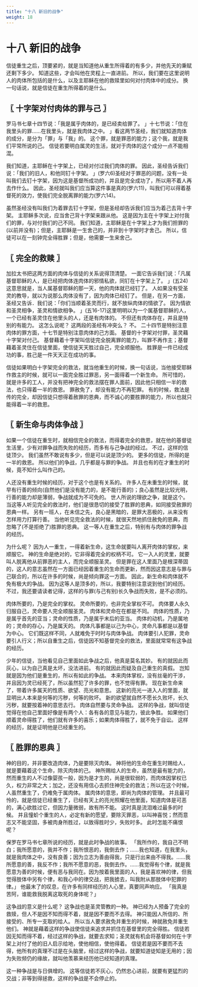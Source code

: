 ```yaml
---
title: "十八 新旧的战争"
weight: 18
---
```


# 十八 新旧的战争


信徒重生之后，顶要紧的，就是当知道他从重生所得着的有多少，并他先天的秉赋还剩下多少。
知道这些，才会叫他在灵程上一直进前。
所以，我们要在这里说明人的肉体所包括的是什么，以及主耶稣在他的救赎里如何对付肉体中的成分。
换一句话说，就是信徒在重生所得着的是什么。

## 〖 十字架对付肉体的罪与己 〗

罗马书七章十四节说：「我是属乎肉体的，是已经卖给罪了。
」十七节说：「住在我里头的罪……在我里头，就是我肉体之中。
」看这两节圣经，我们就知道肉体的成分，是分为「罪」与「我」的。
这个罪，就是罪恶的能力；这个我，就是我们平常所说的己。
信徒若要明白属灵的生活，就对于肉体的这个成分一点不能相混。

我们知道，主耶稣在十字架上，已经对付过我们肉体的罪。
因此，圣经告诉我们说：「我们的旧人，和他同钉十字架。
」(罗六6)圣经对于罪恶的问题，没有一处叫我们去钉十字架，因为这是基督所成功的，并且是完全成功了，所以用不着人再去作什么。
因此，圣经就叫我们应当算这件事是真的(罗六11)，叫我们可以得着基督死的效力，使我们完全脱离罪的能力(罗六14)。

虽然圣经没有叫我们为着罪去钉十字架，但是圣经却告诉我们应当为着己去背十字架。
主耶稣多次说，应当舍己背十字架来跟从他。
这是因为主在十字架上对付我们的罪，与对付我们的己不同。
我们知道，主耶稣是在十字架上才为我们担罪的(以前并没有)；但是，主耶稣是一生舍己的，并非到十字架时才舍己。
所以，信徒可以在一刻钟完全得胜罪；但是，他需要一生来舍己。

## 〖 完全的救赎 〗

加拉太书把这两方面的肉体与信徒的关系说得顶清楚。
一面它告诉我们说：「凡属基督耶稣的人，是已经把肉体连肉体的邪情私欲，同钉在十字架上了。
」(五24)这意思就是，当人属基督耶稣的那一天，他的肉体就已经钉了。
人如果没有受圣灵的教导，就以为说那么肉体没有了，因为肉体已经钉了。
但是，在另一方面，圣经又告诉．我们说：「你们当顺着圣灵而行，就不放纵肉体的情欲了。
因为情欲和圣灵相争，圣灵和情欲相争。
」(五16-17)这里明明以为一个属基督耶稣的人，一个已经有圣灵住在他里头的人，还是有肉体的。
不但还有肉体存在，并且是特别的有能力。
这怎么说呢？
这两段的圣经有冲突么？
不。
二十四节是特别注意肉体的罪方面，十七节是特别注意肉体的己方面。
基督的十字架对付罪，圣灵藉十字架对付己。
基督藉着十字架叫信徒完全脱离罪的能力，叫罪不再作主；基督藉着圣灵住在信徒里面，使信徒天天胜过自己，完全顺服他。
胜罪是一件已经成功的事，胜己是一件天天正在成功的事。

信徒如果明白十字架完全的救法，就当他重生的时候，换一句话说，当他接受耶稣作救主的时候，就可以一面完全胜过罪恶，另一面得着一个新生命。
所可惜的，就是许多的工人，并没有把神完全的救法摆在罪人面前，因此他只相信一半的救法，也只得着一半的救恩。
罪赦免了，却没有能力不再犯罪。
有的时候，救法是传的完全，却因信徒只想得着赦罪的恩典，而不诚心的要胜罪的能力，所以也就只能得着一半的救恩。

## 〖 新生命与肉体争战 〗

如果一个信徒在重生时，就相信完全的救法，而得着完全的救恩，就在他的基督徒生活里，少有对罪争战而失败的经历，而多有与己争战的经过。
不过，这样的信徒顶少。
我们虽然不敢说有多少，但是可以说是顶少的。
更多的信徒，所得的是一半的救恩。
所以他们的争战，几乎都是与罪的争战。
并且也有的在才重生的时候，竟不知什么叫作己的。

人还没有重生时候的经历，对于这个也是有关系的。
许多人在未重生的时候，就早有行善的倾向(自然他们是没有能力的，是不能行善的)；良心虽然是比较光明，行善的能力却是薄弱，争战就成为不可免的。
世人所说的理欲之争，就是这个。
当这等人听见完全的救法时，他们是很恳切的接受了胜罪的恩典，如同接受赦罪的恩典一样。
另有一班人，在未信之先，良心是黑暗的，是罪大恶极的，从来没有怎样用力打算行善。
当他听见完全救法的时候，就很天然地抓住赦免的恩典，而忽略了(不是拒绝了)胜罪的恩典。
这一等人在重生之后，特别有与肉体的罪争战的经历。

为什么呢？
因为人一重生，一得着新生命，这生命就要叫人离开肉体的掌权，来顺服它。
神的生命是绝对的，它非得着完全的权柄不可。
它一入人的灵里，就要叫人脱离他从前罪恶的主人，而完全顺服圣灵。
但是罪在这人里面乃是根深蒂固的，这人的意志虽然在一方面已经因着重生的生命而更新，然而因这意志是与罪与己联合的，所以在许多的时候，尚是倾向罪这一方面。
因此，新生命和肉体就不免有极大的争战。
因为这等人是顶多的，所以，我要特别注意说到他们的经历。
不过，我还要请读者记得，这样的与罪(与己有别)长久争战而失败，是不必须的。

肉体所要的，乃是完全的掌权。
灵命所要的，也非完全掌权不可。
肉体要人永久归服自己，灵命要人完全顺服圣灵。
肉体和灵命在在都是不同。
肉体的性质，乃是属乎首先的亚当；灵命的性质，乃是属乎末后的亚当。
肉体的动机，乃是属地的；灵命的存心，乃是属天的。
肉体凡事都是以己为中心，灵命凡事都是以基督为中心。
它们既这样不同，人就难免于时时与肉体争战。
肉体要引人犯罪，灵命要引人行义；所以自重生之后，信徒因不知基督完全的救法，里面就常常有这争战的经历。

少年的信徒，当他看见自己里面如此争战之后，他真是莫名其妙。
有的就因此而灰心，以为自己真是太坏，没法进前。
有的就因此而疑及自己重生的真假。
岂知就是因为他们是重生的，所以有如此的争战。
本来肉体掌权，没有丝毫的干涉，并且因为灵已经死了，所以虽然犯了许多的罪，也不觉得有罪。
现在新生命来了，带着许多属天的性质、欲望、亮光和意思。
这新的亮光一进入人的里面，就显明出人本来是何等的污秽，何等的败坏。
新的欲望就自然不愿长久败坏，长久污秽，就要按着神的意思去行。
肉体自然要与灵命争战。
这样的争战，就叫信徒觉得在他自己里面好像是有两个人：各有各的意见与能力，彼此争胜。
如果他们顺着灵命得胜了，他们就有许多的喜乐；如果肉体得胜了，就不免于自讼。
这样的经历，就是证明他是已经重生的。

## 〖 胜罪的恩典 〗

神的目的，并非要改造肉体，乃是要除灭肉体。
神将他的生命在重生时赐给人，就是要藉着这个生命，除灭肉体的己。
神所赐给人的生命，虽然是最有能力的，然而重生的人不过像婴孩一般，因为是才生的，尚是很软弱的，而肉体因掌权已久，权力非常之大；加之，还没有用信心去抓住神完全的救法；所以在这个时候，人虽然重生了，仍难免于属肉体。
属肉体的意思，即尚为肉体的管理。
并且最可怜的，就是信徒已经重生了，已经有天上的亮光照耀在他里面，知道肉体是可恶的，满心欲胜过它，但因力量微弱，故有所不能。
这时真是流泪难过最多的时候。
并且憧蚧个重生的人，必定有新的愿望，要除灭罪恶，以叫神喜悦；然而意志又不能坚固，多被肉身所胜过，以致得胜时少，失败时多。
此时怎能不痛恨呢？

保罗在罗马书七章所说的经历，就是此时争战的故事。
「我所作的，我自己不明白；我所愿意的，我并不作；我所恨恶的，我倒去作；……我也知道，在我里头，就是我肉体之中，没有良善；因为立志为善由得我，只是行出来由不得我。……我所愿意的善，我反不作；我所不愿意的恶，我倒去作。……我觉得有个律，就是我愿意为善的时候，便有恶与我同在。因为按着我里面的人，我是喜欢神的律，但我觉得肢体中另有个律，和我心中的律交战，把我掳去，叫我附从那肢体中犯罪的律。」
他最末了的叹息，在许多有同样经历的人心里，真要同声响应。
「我真是苦阿，谁能救我脱离这取死的身体呢？」

这争战的意义是什么呢？
这争战也是圣灵管教的一种。
神已经为人预备了完全的救赎，但人不是因不知而得不着，就是因不要而不去得。
神只能因人所信的、所接受的、所专一支取的给人。
所以当人要求赦免并重生的时候，神就赦免并重生他们。
神就是藉着这样的争战使信徒来追求并抓住在基督里的完全得胜。
信徒若因无知而得不着，经过这样的争战，就要去求知；圣灵就有机会将基督如何在十字架上对付了他的旧人启示给地，使他相信，使他得着。
信徒若是因不要而不去得，他所有的真理不过是在头脑里，经过这样的争战，就要知道徒知是无用的；因为失败频仍的缘故，就叫他羡慕来经历他已经知道的真理。

这一种争战是与日俱增的。
这等信徒若不灰心，仍然忠心进前，就要有更猛烈的交战；非等到得拯救，这样的争战是不会停止的。
